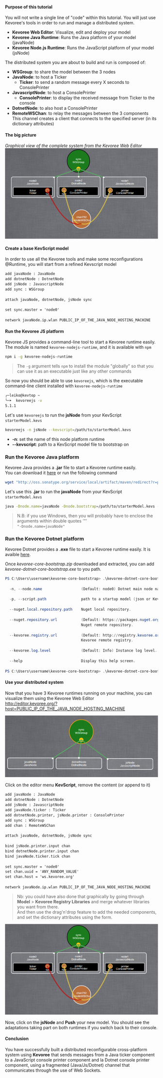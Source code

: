 #### Purpose of this tutorial
You will not write a single line of "code" within this tutorial.
You will just use Kevoree's tools in order to run and manage a distributed system.  

  - **Kevoree Web Editor**:      Visualize, edit and deploy your model
  - **Kevoree Java Runtime**:    Runs the Java platform of your model (javaNode)
  - **Kevoree Node.js Runtime**: Runs the JavaScript platform of your model (jsNode)

The distributed system you are about to build and run is composed of:

  - **WSGroup**: to share the model between the 3 nodes  
  - **JavaNode**: to host a Ticker
      - **Ticker**: to send a random message every X seconds to ConsolePrinter
  - **JavascriptNode**: to host a ConsolePrinter
      - **ConsolePrinter**: to display the received message from Ticker to the console
  - **DotnetNode**: to also host a ConsolePrinter
  - **RemoteWSChan**: to relay the messages between the 3 components  
    This channel creates a client that connects to the specified server (in its dictionary attributes)

#### The big picture

*Graphical view of the complete system from the Kevoree Web Editor*
![Big Picture](.readme/big_picture.png)  


#### Create a base KevScript model

In order to use all the Kevoree tools and make some reconfigurations @Runtime,
you will start from a refined Kevscript model

```txt
add javaNode : JavaNode
add dotnetNode : DotnetNode
add jsNode : JavascriptNode
add sync : WSGroup

attach javaNode, dotnetNode, jsNode sync

set sync.master = 'node0'

network javaNode.ip.wlan PUBLIC_IP_OF_THE_JAVA_NODE_HOSTING_MACHINE
```

#### Run the Kevoree JS platform
Kevoree JS provides a command-line tool to start a Kevoree runtime easily.  
The module is named `kevoree-nodejs-runtime`, and it is available with `npm`

```sh
npm i -g kevoree-nodejs-runtime
```

> The `-g` argument tells `npm` to install the module "globally" so that you can use it as an executable just like any other commands

So now you should be able to use `kevoreejs`, which is the executable command-line client installed with `kevoree-nodejs-runtime`

```sh
╭─leiko@kevtop ~  
╰─➤  kevoreejs -v
5.1.1
```

Let's use `kevoreejs` to run the **jsNode** from your KevScript `starterModel.kevs`

```sh
kevoreejs -n jsNode --kevscript=/path/to/starterModel.kevs
```

  - **-n**: set the name of this node platform runtime
  - **--kevscript**: path to a KevScript model file to bootstrap on


### Run the Kevoree Java platform
Kevoree Java provides a **.jar** file to start a Kevoree runtime easily.  
You can download it [here](http://oss.sonatype.org/service/local/artifact/maven/redirect?r=public&g=org.kevoree.platform&a=org.kevoree.platform.standalone&v=RELEASE) or run the following command

```sh
wget "http://oss.sonatype.org/service/local/artifact/maven/redirect?r=public&g=org.kevoree.platform&a=org.kevoree.platform.standalone&v=RELEASE" -O kevoree.jar
```

Let's use this **.jar** to run the **javaNode** from your KevScript `starterModel.kevs`

```sh
java -Dnode.name=javaNode -Dnode.bootstrap=/path/to/starterModel.kevs -jar kevoree.jar
```

> N.B: if you use Windows, then you will probably have to enclose the arguments within double quotes '"'  
> `"-Dnode.name=javaNode"`

### Run the Kevoree Dotnet platform
Kevoree Dotnet provides a **.exe** file to start a Kevoree runtime easily.
It is avaible [here](https://github.com/kevoree/kevoree-dotnet-core-bootstrap/releases/latest).

Once *kevoree-core-bootstrap.zip* downloaded and extracted, you can add *kevoree-dotnet-core-bootstrap.exe* to you path.

```powershell
PS C:\Users\username\kevoree-core-bootstrap> .\kevoree-dotnet-core-bootstrap.exe --help

  -n, --node.name                  (Default: node0) Dotnet main node name

  -p, --script.path                path to a startup model (json or KevScript)

  --nuget.local.repository.path    Nuget local repository.

  --nuget.repository.url           (Default: https://packages.nuget.org/api/v2)
                                   Nuget remote repository.

  --kevoree.registry.url           (Default: http://registry.kevoree.org)
                                   Kevoree remote registry.

  --kevoree.log.level              (Default: Info) Instance log level.

  --help                           Display this help screen.

PS C:\Users\username\kevoree-core-bootstrap> .\kevoree-dotnet-core-bootstrap.exe --node.name=dotnetNode --script.path="path/to/starterModel.kevs"
```


#### Use your distributed system
Now that you have 3 Kevoree runtimes running on your machine, you can visualize them using the Kevoree Web Editor  
http://editor.kevoree.org/?host=PUBLIC_IP_OF_THE_JAVA_NODE_HOSTING_MACHINE

![Start model](.readme/start_model.png)

Click on the editor menu **KevScript**, remove the content (or append to it)

```txt
add javaNode : JavaNode
add dotnetNode : DotnetNode
add jsNode : JavascriptNode
add javaNode.ticker : Ticker
add dotnetNode.printer, jsNode.printer : ConsolePrinter
add sync : WSGroup
add chan : RemoteWSChan

attach javaNode, dotnetNode, jsNode sync

bind jsNode.printer.input chan
bind dotnetNode.printer.input chan
bind javaNode.ticker.tick chan

set sync.master = 'node0'
set chan.uuid = 'ANY_RANDOM_VALUE'
set chan.host = 'ws.kevoree.org'

network javaNode.ip.wlan PUBLIC_IP_OF_THE_JAVA_NODE_HOSTING_MACHINE
```

> Nb: you could have also done that graphically by going through **Model** > **Kevoree Registry Libraries** and merge whatever libraries you want from there.  
> And then use the drag'n'drop feature to add the needed components, and set the dictionary attributes using the form.

![Big picture](.readme/big_picture.png)

Now, click on the **jsNode** and **Push** your new model. You should see the adaptations taking part on both runtimes if you switch back to their console.

#### Conclusion
You have successfully built a distributed reconfigurable cross-platform system using **Kevoree** that sends messages from a Java ticker component to a JavaScript console printer component and la Dotnet console printer component, using a fragmented (Java/Js/Dotnet) channel that communicates through the use of Web Sockets.
